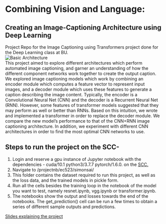 # Combining Vision and Language:
## Creating an Image-Captioning Architecture using Deep Learning

Project Repo for the Image Captioning using Transformers project done for the Deep Learning class at BU.  
![Basic Architecture](https://raw.githubusercontent.com/yunjey/pytorch-tutorial/master/tutorials/03-advanced/image_captioning/png/model.png "Basic Architecture")  
This project aimed to explore different architectures which perform automated image captioning, and garner an understanding of how the different component networks work together to create the output caption. We explored image captioning models which work by combining an encoder module which computes a feature vector to represent input images, and a decoder module which uses these features to generate a caption describing the image content. Typically, the encoder is a Convolutional Neural Net (CNN) and the decoder is a Recurrent Neural Net (RNN). However, some features of transformer models suggested that they may perform as well or better than RNNs. Based on this intuition, we wrote and implemented a transformer in order to replace the decoder module. We compare the new model’s performance to that of the CNN+RNN image captioning architecture. In addition, we experiment with different CNN architectures in order to find the most optimal CNN networks to use.  

## Steps to run the project on the SCC-  
1. Login and reserve a gpu instance of Jupyter notebook with the dependencies - cuda/10.1 python3/3.7.7 pytorch/1.6.0. on the [SCC.](https://scc-ondemand2.bu.edu)  
2. Navigate to /projectnb/ec523/simonsai/  
3. This folder contains the dataset required to run this project, as well as the loss data, and the trained models in pickle form.  
4. Run all the cells besides the training loop in the notebook of the model you want to test, namely resnet.ipynb, vgg.ipynb or transformer.ipynb.  
5. The notebooks show the output and losses towards the end of the notebooks. The get_prediction() cell can be run a few times to obtain a series of different sample outputs and predictions.  
  
[Slides explaining the project](https://docs.google.com/presentation/d/1oyroor4uiwlbYHFFg0oXp_gjM9Grxvnv6VJa4GG6_dg/edit?usp=sharing)
